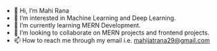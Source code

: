 - 👋 Hi, I’m Mahi Rana
- 👀 I’m interested in Machine Learning and Deep Learning.
- 🌱 I’m currently learning MERN Development.
- 💞️ I’m looking to collaborate on MERN projects and frontend projects.
- 📫 How to reach me through my email i.e. mahijatrana29@gmail.com 

<!---
mahijatrana/mahijatrana is a ✨ special ✨ repository because its `README.md` (this file) appears on your GitHub profile.
You can click the Preview link to take a look at your changes.
--->
